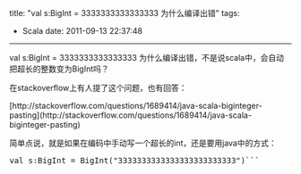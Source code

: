 title: "val s:BigInt = 3333333333333333 为什么编译出错"
tags:
  - Scala
date: 2011-09-13 22:37:48
---

<p>val s:BigInt = 3333333333333333 为什么编译出错，不是说scala中，会自动把超长的整数变为BigInt吗？
<p>在stackoverflow上有人提了这个问题，也有回答：
<p>[http://stackoverflow.com/questions/1689414/java-scala-biginteger-pasting](http://stackoverflow.com/questions/1689414/java-scala-biginteger-pasting)
<p>简单点说，就是如果在编码中手动写一个超长的int，还是要用java中的方式：
<pre class="csharpcode">val s:BigInt = BigInt(<span class="str">"3333333333333333333333333"</span>)```